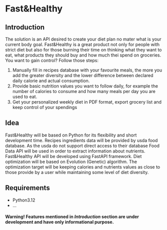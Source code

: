 # Fast&Healthy
## Introduction
The solution is an API desired to create your diet plan no mater what is your current body goal. Fast&Healthy is a great product not only for people with strict diet but also for those burning their time on thinking what they want to eat, what products they should buy and how much thei spend on groceries.
You want to gain control? Follow those steps:
1. Manually fill in recipes database with your favourite meals, the more you add the greater diversity and the lower difference between declared daily calorie and actual consumption.
2. Provide basic nutrition values you want to follow daily, for example the number of calories to consume and how many meals per day you are used to eat.
3. Get your personalized weekly diet in PDF format, export grocery list and keep control of your spendings

## Idea
Fast&Healthy will be based on Python for its flexibility and short development time. 
Recipes ingredients data will be provided by usda food database. 
As the usda do not support direct access to their database Food Data API will be used in order to extract information about nutrients.
Fast&Healthy API will be developed using FastAPI framework.
Diet optimization will be based on Evolution (Genetic) algorithm.
The optimization target will be keeping calories and nutrients values as close to those provide by a user while maintaining some level of diet diversity.
## Requirements
- Python3.12
- ...

#### Warning! Features mentioned in _Introduction_ section are under development and have only informational purpose.
